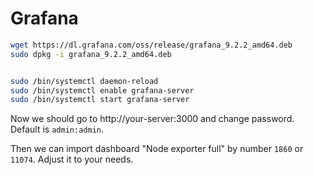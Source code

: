 # Grafana

```bash
wget https://dl.grafana.com/oss/release/grafana_9.2.2_amd64.deb
sudo dpkg -i grafana_9.2.2_amd64.deb


sudo /bin/systemctl daemon-reload
sudo /bin/systemctl enable grafana-server
sudo /bin/systemctl start grafana-server
```

Now we should go to http://your-server:3000 and change password. Default is `admin:admin`.

Then we can import dashboard "Node exporter full" by number `1860` or `11074`. Adjust it to your needs.

